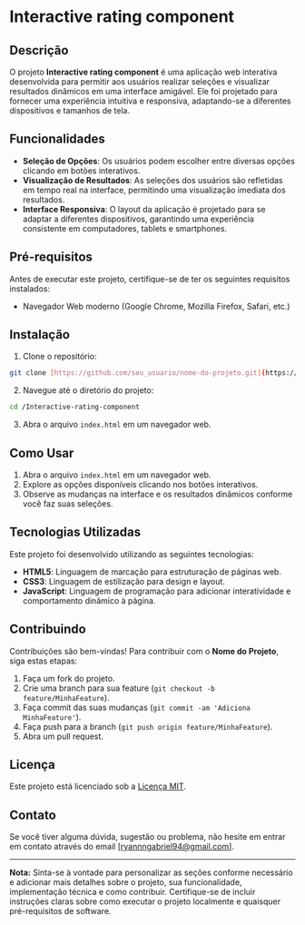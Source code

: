 
# Interactive rating component

## Descrição

O projeto **Interactive rating component** é uma aplicação web interativa desenvolvida para permitir aos usuários realizar seleções e visualizar resultados dinâmicos em uma interface amigável. Ele foi projetado para fornecer uma experiência intuitiva e responsiva, adaptando-se a diferentes dispositivos e tamanhos de tela.

## Funcionalidades

- **Seleção de Opções**: Os usuários podem escolher entre diversas opções clicando em botões interativos.
- **Visualização de Resultados**: As seleções dos usuários são refletidas em tempo real na interface, permitindo uma visualização imediata dos resultados.
- **Interface Responsiva**: O layout da aplicação é projetado para se adaptar a diferentes dispositivos, garantindo uma experiência consistente em computadores, tablets e smartphones.

## Pré-requisitos

Antes de executar este projeto, certifique-se de ter os seguintes requisitos instalados:

- Navegador Web moderno (Google Chrome, Mozilla Firefox, Safari, etc.)

## Instalação

1. Clone o repositório:

```bash
git clone [https://github.com/seu_usuario/nome-do-projeto.git](https://github.com/rgdsm/Interactive-rating-component)
```

2. Navegue até o diretório do projeto:

```bash
cd /Interactive-rating-component
```

3. Abra o arquivo `index.html` em um navegador web.

## Como Usar

1. Abra o arquivo `index.html` em um navegador web.
2. Explore as opções disponíveis clicando nos botões interativos.
3. Observe as mudanças na interface e os resultados dinâmicos conforme você faz suas seleções.

## Tecnologias Utilizadas

Este projeto foi desenvolvido utilizando as seguintes tecnologias:

- **HTML5**: Linguagem de marcação para estruturação de páginas web.
- **CSS3**: Linguagem de estilização para design e layout.
- **JavaScript**: Linguagem de programação para adicionar interatividade e comportamento dinâmico à página.

## Contribuindo

Contribuições são bem-vindas! Para contribuir com o **Nome do Projeto**, siga estas etapas:

1. Faça um fork do projeto.
2. Crie uma branch para sua feature (`git checkout -b feature/MinhaFeature`).
3. Faça commit das suas mudanças (`git commit -am 'Adiciona MinhaFeature'`).
4. Faça push para a branch (`git push origin feature/MinhaFeature`).
5. Abra um pull request.

## Licença

Este projeto está licenciado sob a [Licença MIT](https://opensource.org/licenses/MIT).

## Contato

Se você tiver alguma dúvida, sugestão ou problema, não hesite em entrar em contato através do email [ryannngabriel94@gmail.com].

---

**Nota:** Sinta-se à vontade para personalizar as seções conforme necessário e adicionar mais detalhes sobre o projeto, sua funcionalidade, implementação técnica e como contribuir. Certifique-se de incluir instruções claras sobre como executar o projeto localmente e quaisquer pré-requisitos de software.
